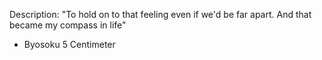 Description:
"To hold on to that feeling even if we'd be far apart. And that became my compass in life"

- Byosoku 5 Centimeter